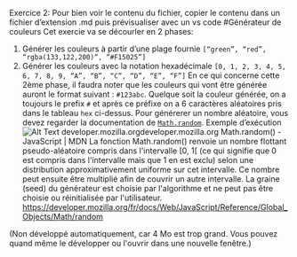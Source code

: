 Exercice 2: Pour bien voir le contenu du fichier, copier le contenu dans un fichier d’extension .md puis prévisualiser avec un vs code
#Générateur de couleurs
Cet exercie va se décourler en 2 phases:
1. Générer les couleurs à partir d’une plage fournie
   `[“green”, “red”, “rgba(133,122,200)“, “#F15025”]`
2. Générer les couleurs avec la notation hexadécimale
   `[0, 1, 2, 3, 4, 5, 6, 7, 8, 9, “A”, “B”, “C”, “D”, “E”, “F”]`
   En ce qui concerne cette 2ème phase, il faudra noter que les couleurs qui vont être générée auront le format suivant : `#123abc`.
   Quelque soit la couleur générée, on a toujours le prefix `#` et après ce préfixe on a 6 caractères aléatoires pris dans le tableau `hex` ci-dessus.
   Pour générerer un nombre aléatoire, vous devez regarder la documentation de [`Math.random`](https://developer.mozilla.org/fr/docs/Web/JavaScript/Reference/Global_Objects/Math/random).
Exemple d’exécution
![Alt Text](https://res.cloudinary.com/jochri3/image/upload/v1658909893/gif%20exercices/tp1-color-generator.gif)
developer.mozilla.orgdeveloper.mozilla.org
Math.random() - JavaScript | MDN
La fonction Math.random() renvoie un nombre flottant pseudo-aléatoire compris dans l'intervalle [0, 1[ (ce qui signifie que 0 est compris dans l'intervalle mais que 1 en est exclu) selon une distribution approximativement uniforme sur cet intervalle. Ce nombre peut ensuite être multiplié afin de couvrir un autre intervalle. La graine (seed) du générateur est choisie par l'algorithme et ne peut pas être choisie ou réinitialisée par l'utilisateur.
https://developer.mozilla.org/fr/docs/Web/JavaScript/Reference/Global_Objects/Math/random

(Non développé automatiquement, car 4 Mo est trop grand. Vous pouvez quand même le développer ou l'ouvrir dans une nouvelle fenêtre.)